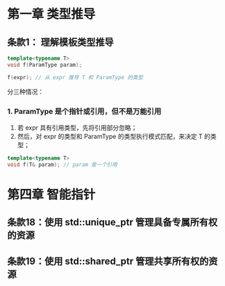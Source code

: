 # 第一章 类型推导
## 条款1： 理解模板类型推导

```c++
template<typename T>
void f(ParamType param);

f(expr); // 从 expr 推导 T 和 ParamType 的类型
```
分三种情况：

### 1. ParamType 是个指针或引用，但不是万能引用
1. 若 expr 具有引用类型，先将引用部分忽略；
2. 然后，对 expr 的类型和 ParamType 的类型执行模式匹配，来决定 T 的类型；

```c++
template<typename T>
void f(T& param); // param 是一个引用
```


# 第四章 智能指针
## 条款18：使用 std::unique_ptr 管理具备专属所有权的资源


## 条款19：使用 std::shared_ptr 管理共享所有权的资源